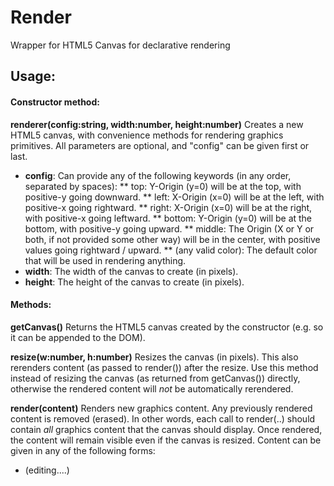 # Render
Wrapper for HTML5 Canvas for declarative rendering

## Usage:

#### Constructor method:

**renderer(config:string, width:number, height:number)**
Creates a new HTML5 canvas, with convenience methods for rendering graphics primitives.
All parameters are optional, and "config" can be given first or last.
* **config**: Can provide any of the following keywords (in any order, separated by spaces):
** top: Y-Origin (y=0) will be at the top, with positive-y going downward.
** left: X-Origin (x=0) will be at the left, with positive-x going rightward.
** right: X-Origin (x=0) will be at the right, with positive-x going leftward.
** bottom: Y-Origin (y=0) will be at the bottom, with positive-y going upward.
** middle: The Origin (X or Y or both, if not provided some other way) will be in the center, with positive values going rightward / upward.
** (any valid color): The default color that will be used in rendering anything.
* **width**: The width of the canvas to create (in pixels).
* **height**: The height of the canvas to create (in pixels).

#### Methods:

**getCanvas()**
Returns the HTML5 canvas created by the constructor (e.g. so it can be appended to the DOM).

**resize(w:number, h:number)**
Resizes the canvas (in pixels). This also rerenders content (as passed to render()) after the resize. Use this method instead of resizing the canvas (as returned from getCanvas()) directly, otherwise the rendered content will *not* be automatically rerendered.

**render(content)**
Renders new graphics content. Any previously rendered content is removed (erased). In other words, each call to render(..) should contain *all* graphics content that the canvas should display. Once rendered, the content will remain visible even if the canvas is resized. Content can be given in any of the following forms:
* (editing....)
